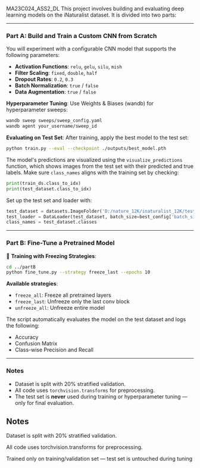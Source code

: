 MA23C024_ASS2_DL
This project involves building and evaluating deep learning models on the iNaturalist dataset. It is divided into two parts:

---

### Part A: Build and Train a Custom CNN from Scratch

You will experiment with a configurable CNN model that supports the following parameters:

- **Activation Functions**: `relu`, `gelu`, `silu`, `mish`
- **Filter Scaling**: `fixed`, `double`, `half`
- **Dropout Rates**: `0.2`, `0.3`
- **Batch Normalization**: `true` / `false`
- **Data Augmentation**: `true` / `false`

**Hyperparameter Tuning**:
Use Weights & Biases (wandb) for hyperparameter sweeps:
```bash
wandb sweep sweeps/sweep_config.yaml
wandb agent your_username/sweep_id
```

**Evaluating on Test Set**:
After training, apply the best model to the test set:
```bash
python train.py --eval --checkpoint ./outputs/best_model.pth
```

The model's predictions are visualized using the `visualize_predictions` function, which shows images from the test set with their predicted and true labels. Make sure `class_names` aligns with the training set by checking:
```python
print(train_ds.class_to_idx)
print(test_dataset.class_to_idx)
```
Set up the test set and loader with:
```python
test_dataset = datasets.ImageFolder('D:/nature_12K/inaturalist_12K/test', transform=test_transforms)
test_loader = DataLoader(test_dataset, batch_size=best_config['batch_size'], shuffle=False)
class_names = test_dataset.classes
```

---

### Part B: Fine-Tune a Pretrained Model

🔧 **Training with Freezing Strategies**:
```bash
cd ../partB
python fine_tune.py --strategy freeze_last --epochs 10
```

**Available strategies**:
- `freeze_all`: Freeze all pretrained layers
- `freeze_last`: Unfreeze only the last conv block
- `unfreeze_all`: Unfreeze entire model

The script automatically evaluates the model on the test dataset and logs the following:

- Accuracy
- Confusion Matrix
- Class-wise Precision and Recall

---

### Notes
- Dataset is split with 20% stratified validation.
- All code uses `torchvision.transforms` for preprocessing.
- The test set is **never** used during training or hyperparameter tuning — only for final evaluation.

## Notes
Dataset is split with 20% stratified validation.

All code uses torchvision.transforms for preprocessing.

Trained only on training/validation set — test set is untouched during tuning

